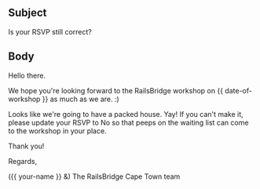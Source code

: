 ## Subject

Is your RSVP still correct?

## Body

Hello there.

We hope you're looking forward to the RailsBridge workshop on {{ date-of-workshop  }} as much as we are. :)

Looks like we're going to have a packed house. Yay! If you can't make it, please update your RSVP to No so that peeps on the waiting list can come to the workshop in your place.

Thank you!


Regards,

({{ your-name }}  &) The RailsBridge Cape Town team
